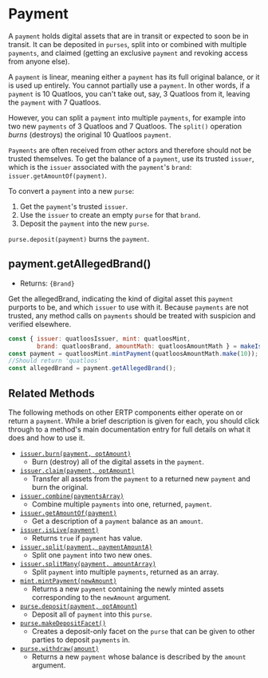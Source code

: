 # Payment
A `payment` holds digital assets that are in transit or 
expected to soon be in transit. It can be deposited in `purses`, 
split into or combined with multiple `payments`, and claimed (getting
an exclusive `payment` and revoking access from anyone else). 

A `payment` is linear, meaning either a `payment` has its full
original balance, or it is used up entirely. You cannot partially use a
`payment`. In other words, if a `payment` is 10 Quatloos, you can't
take out, say, 3 Quatloos from it, leaving the `payment` with 7 Quatloos.

However, you can split a `payment` into multiple `payments`, for example 
into two new `payments` of 3 Quatloos and 7 Quatloos.
The `split()` operation *burns* (destroys) the original 10 Quatloos `payment`.

`Payments` are often received from other actors and therefore should not be
trusted themselves. To get the balance of a `payment`, use its trusted `issuer`,
which is the `issuer` associated with the `payment`'s `brand`: 
`issuer.getAmountOf(payment)`.

To convert a `payment` into a new `purse`: 
1. Get the `payment`'s trusted `issuer`. 
2. Use the `issuer` to create an empty `purse` for that `brand`.
3. Deposit the `payment` into the new `purse`. 

`purse.deposit(payment)` burns the `payment`.

## payment.getAllegedBrand()
- Returns: `{Brand}`

Get the allegedBrand, indicating the kind of digital asset this `payment` purports to be, and which `issuer` to use 
with it. Because `payments` are not trusted, any method calls on `payments` 
should be treated with suspicion and verified elsewhere.

```js
const { issuer: quatloosIssuer, mint: quatloosMint, 
        brand: quatloosBrand, amountMath: quatloosAmountMath } = makeIssuerKit('quatloos');
const payment = quatloosMint.mintPayment(quatloosAmountMath.make(10));
//Should return 'quatloos'
const allegedBrand = payment.getAllegedBrand();
```

## Related Methods

The following methods on other ERTP components either operate
on or return a `payment`. While a brief description is given for each, 
you should click through to a method's main documentation entry for 
full details on what it does and how to use it.

- [`issuer.burn(payment, optAmount)`](./issuer.html#issuer-burn-payment-optamount)
  - Burn (destroy) all of the digital assets in the `payment`.
- [`issuer.claim(payment, optAmount)`](./issuer.html#issuer-claim-payment-optamount)
  - Transfer all assets from the `payment` to a returned new `payment` and burn the original.
- [`issuer.combine(paymentsArray)`](./issuer.html#issuer-combine-paymentsarray)
  - Combine multiple `payments` into one, returned, `payment`.
- [`issuer.getAmountOf(payment)`](./issuer.html#issuer-getamountof-payment)
  - Get a description of a `payment` balance as an `amount`. 
- [`issuer.isLive(payment)`](./issuer.html#issuer-islive-payment)
  - Returns `true` if `payment` has value. 
- [`issuer.split(payment, paymentAmountA)`](./issuer.html#issuer-split-payment-paymentamounta)
  - Split one `payment` into two new ones.
- [`issuer.splitMany(payment, amountArray)`](./issuer.html#issuer-splitmany-payment-amountarray)
  - Split `payment` into multiple `payments`, returned as an array.
- [`mint.mintPayment(newAmount)`](./mint.html#mint-mintpayment-newamount)
  - Returns a new `payment` containing the newly minted assets corresponding to the `newAmount` argument. 
- [`purse.deposit(payment, optAmount`)](./purse.html#purse-deposit-payment-optamount)
  - Deposit all of `payment` into this `purse`.
- [`purse.makeDepositFacet()`](./purse.html#purse-makedepositfacet)
  - Creates a deposit-only facet on the `purse` that can be given to other parties to deposit `payments` in.
- [`purse.withdraw(amount)`](./purse.html#purse-withdraw-amount)
  - Returns a new `payment` whose balance is described by the `amount` argument. 
